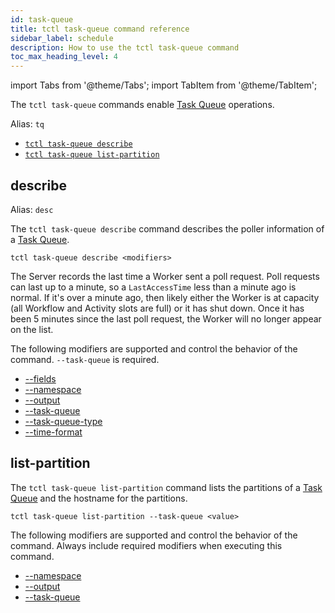 ```yaml
---
id: task-queue
title: tctl task-queue command reference
sidebar_label: schedule
description: How to use the tctl task-queue command
toc_max_heading_level: 4
---
```


<!-- THIS FILE IS GENERATED. DO NOT EDIT THIS FILE DIRECTLY -->

import Tabs from '@theme/Tabs';
import TabItem from '@theme/TabItem';

The `tctl task-queue` commands enable [Task Queue](/tasks#task-queue) operations.

Alias: `tq`

- [`tctl task-queue describe`](/tctl/task-queue#describe)
- [`tctl task-queue list-partition`](/tctl/task-queue#list-partition)

## describe

Alias: `desc`

The `tctl task-queue describe` command describes the poller information of a [Task Queue](/tasks#task-queue).

`tctl task-queue describe <modifiers>`

The Server records the last time a Worker sent a poll request.
Poll requests can last up to a minute, so a `LastAccessTime` less than a minute ago is normal.
If it's over a minute ago, then likely either the Worker is at capacity (all Workflow and Activity slots are full) or it has shut down.
Once it has been 5 minutes since the last poll request, the Worker will no longer appear on the list.

The following modifiers are supported and control the behavior of the command.
`--task-queue` is required.

- [--fields](/tctl/modifiers#--fields)
- [--namespace](/tctl/modifiers#--namespace)
- [--output](/tctl/modifiers#--output)
- [--task-queue](/tctl/modifiers#--task-queue)
- [--task-queue-type](/tctl/modifiers#--task-queue-type)
- [--time-format](/tctl/modifiers#--time-format)

## list-partition

The `tctl task-queue list-partition` command lists the partitions of a [Task Queue](/tasks#task-queue) and the hostname for the partitions.

`tctl task-queue list-partition --task-queue <value>`

The following modifiers are supported and control the behavior of the command.
Always include required modifiers when executing this command.

- [--namespace](/tctl/modifiers#--namespace)
- [--output](/tctl/modifiers#--output)
- [--task-queue](/tctl/modifiers#--task-queue)
